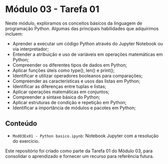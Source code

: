 # Módulo 03 - Tarefa 01

Neste módulo, exploramos os conceitos básicos da linguagem de programação Python. Algumas das principais habilidades que adquirimos incluem:
- Aprender a executar um código Python através do Jupyter Notebook ou via interpretador;
- Entender a atribuição e uso de variáveis em operações matemáticas em Python;
- Compreender os diferentes tipos de dados em Python;
- Aplicar funções úteis como type(), len() e print();
- Identificar e utilizar operadores booleanos para comparações;
- Compreender as características e usos das listas em Python;
- Identificar as diferenças entre tuplas e listas;
- Aplicar operações matemáticas em conjuntos;
- Compreender a sintaxe básica do Python;
- Aplicar estruturas de condição e repetição em Python;
- Identificar a importância de módulos e pacotes em Python;

## Conteúdo

- `Mod03Ex01 - Python basico.ipynb`: Notebook Jupyter com a resolução do exercício.

Este repositório foi criado como parte da Tarefa 01 do Módulo 03, para consolidar o aprendizado e fornecer um recurso para referência futura.

